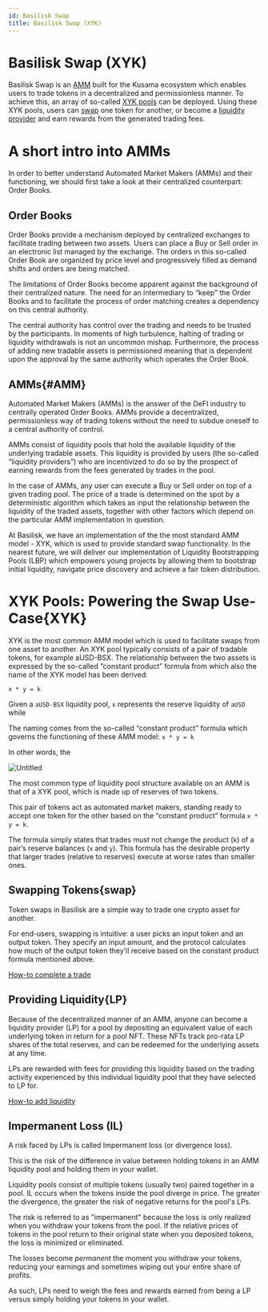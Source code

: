 ```yaml
---
id: Basilisk Swap
title: Basilisk Swap (XYK)
---
```


# Basilisk Swap (XYK)

Basilisk Swap is an [AMM](#AMM) built for the Kusama ecosystem which enables users to trade tokens in a decentralized and permissionless manner. To achieve this, an array of so-called [XYK pools](#XYK) can be deployed. Using these XYK pools, users can [swap](#swap) one token for another, or become a [liquidity provider](#LP) and earn rewards from the generated trading fees.

# A short intro into AMMs

In order to better understand Automated Market Makers (AMMs) and their functioning, we should first take a look at their centralized counterpart: Order Books.

## Order Books

Order Books provide a mechanism deployed by centralized exchanges to facilitate trading between two assets. Users can place a Buy or Sell order in an electronic list managed by the exchange. The orders in this so-called Order Book are organized by price level and progressively filled as demand shifts and orders are being matched.

The limitations of Order Books become apparent against the background of their centralized nature. The need for an intermediary to “keep” the Order Books and to facilitate the process of order matching creates a dependency on this central authority.

The central authority has control over the trading and needs to be trusted by the participants. In moments of high turbulence, halting of trading or liquidity withdrawals is not an uncommon mishap. Furthermore, the process of adding new tradable assets is permissioned meaning that is dependent upon the approval by the same authority which operates the Order Book.

## AMMs{#AMM}

Automated Market Makers (AMMs) is the answer of the DeFI industry to centrally operated Order Books. AMMs provide a decentralized, permissionless way of trading tokens without the need to subdue oneself to a central authority of control.

AMMs consist of liquidity pools that hold the available liquidity of the underlying tradable assets. This liquidity is provided by users (the so-called “liquidity providers”) who are incentivized to do so by the prospect of earning rewards from the fees generated by trades in the pool.

In the case of AMMs, any user can execute a Buy or Sell order on top of a given trading pool. The price of a trade is determined on the spot by a deterministic algorithm which takes as input the relationship between the liquidity of the traded assets, together with other factors which depend on the particular AMM implementation in question.

At Basilisk, we have an implementation of the the most standard AMM model - XYK, which is used to provide standard swap functionality. In the nearest future, we will deliver our implementation of Liquidity Bootstrapping Pools (LBP) which empowers young projects by allowing them to bootstrap initial liquidity, navigate price discovery and achieve a fair token distribution.

# XYK Pools: Powering the Swap Use-Case{XYK}

XYK is the most common AMM model which is used to facilitate swaps from one asset to another. An XYK pool typically consists of a pair of tradable tokens, for example aUSD-BSX. The relationship between the two assets is expressed by the so-called “constant product” formula from which also the name of the XYK model has been derived: 

`x * y = k`

Given a `aUSD-BSX` liquidity pool, `x` represents the reserve liquidity of `aUSD` while

The naming comes from the so-called “constant product” formula which governs the functioning of these AMM model: `x * y = k`

In other words, the 

![Untitled](https://s3-us-west-2.amazonaws.com/secure.notion-static.com/1b94077e-413f-4fcc-b05c-fc38a69b88fd/Untitled.png)

The most common type of liquidity pool structure available on an AMM is that of a XYK pool, which is made up of reserves of two tokens.

This pair of tokens act as automated market makers, standing ready to accept one token for the other based on the “constant product” formula `x * y = k`.

The formula simply states that trades must not change the product (`k`) of a pair’s reserve balances (`x` and `y`). This formula has the desirable property that larger trades (relative to reserves) execute at worse rates than smaller ones.

## Swapping Tokens{swap}

Token swaps in Basilisk are a simple way to trade one crypto asset for another.

For end-users, swapping is intuitive: a user picks an input token and an output token. They specify an input amount, and the protocol calculates how much of the output token they’ll receive based on the constant product formula mentioned above.

[How-to complete a trade](https://www.notion.so/How-to-complete-a-trade-390945cb24a34960abffc72df2fc01c0)

## Providing Liquidity{LP}

Because of the decentralized manner of an AMM, anyone can become a liquidity provider (LP) for a pool by depositing an equivalent value of each underlying token in return for a pool NFT. These NFTs track pro-rata LP shares of the total reserves, and can be redeemed for the underlying assets at any time.

LPs are rewarded with fees for providing this liquidity based on the trading activity experienced by this individual liquidity pool that they have selected to LP for.

[How-to add liquidity](https://www.notion.so/How-to-add-liquidity-c68e15854e1645c397ea066eed2d1de7)

## Impermanent Loss (IL)

A risk faced by LPs is called Impermanent loss (or divergence loss).

This is the risk of the difference in value between holding tokens in an AMM liquidity pool and holding them in your wallet.

Liquidity pools consist of multiple tokens (usually two) paired together in a pool. IL occurs when the tokens inside the pool diverge in price. The greater the divergence, the greater the risk of negative returns for the pool's LPs.

The risk is referred to as "impermanent" because the loss is only realized when you withdraw your tokens from the pool. If the relative prices of tokens in the pool return to their original state when you deposited tokens, the loss is minimized or eliminated.

The losses become *permanent* the moment you withdraw your tokens, reducing your earnings and sometimes wiping out your entire share of profits. 

As such, LPs need to weigh the fees and rewards earned from being a LP versus simply holding your tokens in your wallet.
